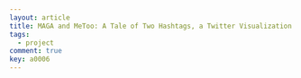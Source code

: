 ```yaml
---
layout: article
title: MAGA and MeToo: A Tale of Two Hashtags, a Twitter Visualization (Work with Yea-Ree Chang and Kai Cui)
tags: 
  - project
comment: true
key: a0006
---
```

